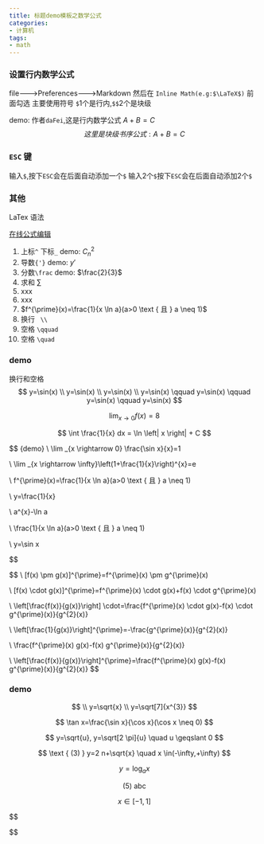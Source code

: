 ```yaml
---
title: 标题demo模板之数学公式
categories: 
- 计算机
tags:
- math
---
```


### 设置行内数学公式

file--->Preferences--->Markdown 然后在 `Inline Math(e.g:$\LaTeX$)` 前面勾选
主要使用符号 `$`1个是行内,`$$`2个是块级

demo:
作者`daFei`,这是行内数学公式  $A+B=C$
$$
这里是块级书序公式:  A+B=C
$$

### `ESC` 键

输入`$`,按下`ESC`会在后面自动添加一个`$`
输入2个`$`按下`ESC`会在后面自动添加2个`$`

### 其他

LaTex 语法

 [在线公式编辑](https://latex.codecogs.com/eqneditor/editor.php)

1. 上标`^`  下标`_`    demo:   $C_n^2$
2. 导数`{'}`   demo:   $y{'}$ 
3. 分数`\frac`  demo:  $\frac{2}{3}$
4. 求和  $\sum$
5. xxx
6. xxx
7. $f^{\prime}(x)=\frac{1}{x \ln a}(a>0 \text { 且 } a \neq 1)$
8. 换行 ` \\`
9. 空格 `\qquad`
10. 空格 `\quad `

### demo
换行和空格
$$
y=\sin(x) \\
y=\sin(x) \\
y=\sin(x) \\
y=\sin(x) \qquad
y=\sin(x) \qquad
y=\sin(x) \qquad
y=\sin(x)
$$

$$
\lim_{x \to 0} f(x) = 8
$$

$$
\int \frac{1}{x} dx = \ln \left| x \right| + C
$$

$$ {demo}
\\  \lim _{x \rightarrow 0} \frac{\sin x}{x}=1

\\  \lim _{x \rightarrow \infty}\left(1+\frac{1}{x}\right)^{x}=e

\\ f^{\prime}(x)=\frac{1}{x \ln a}(a>0 \text { 且 } a \neq 1)

\\ y=\frac{1}{x}

\\ a^{x}-\ln a

\\ \frac{1}{x \ln a}(a>0 \text { 且 } a \neq 1)

\\ y=\sin x
$$

$$
\\ [f(x) \pm g(x)]^{\prime}=f^{\prime}(x) \pm g^{\prime}(x)

\\  [f(x) \cdot g(x)]^{\prime}=f^{\prime}(x) \cdot g(x)+f(x) \cdot g^{\prime}(x)

\\ \left[\frac{f(x)}{g(x)}\right] \cdot=\frac{f^{\prime}(x) \cdot g(x)-f(x) \cdot g^{\prime}(x)}{g^{2}(x)}


\\ \left[\frac{1}{g(x)}\right]^{\prime}=-\frac{g^{\prime}(x)}{g^{2}(x)}

\\ \frac{f^{\prime}(x) g(x)-f(x) g^{\prime}(x)}{g^{2}(x)}

\\ \left[\frac{f(x)}{g(x)}\right]^{\prime}=\frac{f^{\prime}(x) g(x)-f(x) g^{\prime}(x)}{g^{2}(x)}
$$

### demo

$$
\\ y=\sqrt{x}
\\ y=\sqrt[7]{x^{3}}
$$

$$
\tan x=\frac{\sin x}{\cos x}(\cos x \neq 0)
$$

$$
y=\sqrt{u}, y=\sqrt[2 \pi]{u} \quad u \geqslant 0
$$

$$
\text { (3) } y=2 n+\sqrt{x} \quad x \in(-\infty,+\infty)
$$

$$
y=\log _{a} x
$$

$$
\text { (5) } \text {abc}
$$

$$
x \in[-1,1]
$$


$$

$$


